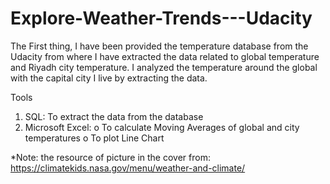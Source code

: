# Explore-Weather-Trends---Udacity

The First thing, I have been provided the temperature database from the Udacity from where I have extracted the data related to global temperature and Riyadh city temperature. I analyzed the temperature around the global with the capital city I live by extracting the data.

Tools

1. SQL: To extract the data from the database 
2. Microsoft Excel:
o To calculate Moving Averages of global and city temperatures 
o To plot Line Chart

*Note: 
the resource of picture in the cover from: https://climatekids.nasa.gov/menu/weather-and-climate/

